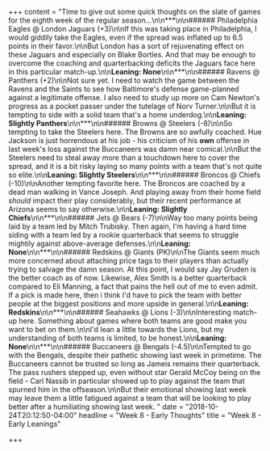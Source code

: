 +++
content = "Time to give out some quick thoughts on the slate of games for the eighth week of the regular season...\n\n***\n\n###### Philadelphia Eagles @ London Jaguars (+3)\n\nIf this was taking place in Philadelphia, I would giddily take the Eagles, even if the spread was inflated up to 6.5 points in their favor.\n\nBut London has a sort of rejuvenating effect on these Jaguars and especially on Blake Bortles. And that may be enough to overcome the coaching and quarterbacking deficits the Jaguars face here in this particular match-up.\n\n**Leaning: None**\n\n***\n\n###### Ravens @ Panthers (+2)\n\nNot sure yet. I need to watch the game between the Ravens and the Saints to see how Baltimore's defense game-planned against a legitimate offense. I also need to study up more on Cam Newton's progress as a pocket passer under the tutelage of Norv Turner.\n\nBut it is tempting to side with a solid team that's a home underdog.\n\n**Leaning: Slightly Panthers**\n\n***\n\n###### Browns @ Steelers (-8)\n\nSo tempting to take the Steelers here. The Browns are so awfully coached. Hue Jackson is just horrendous at his job - his criticism of his **own** offense in last week's loss against the Buccaneers was damn near comical.\n\nBut the Steelers need to steal away more than a touchdown here to cover the spread, and it is a bit risky laying so many points with a team that's not quite so elite.\n\n**Leaning: Slightly Steelers**\n\n***\n\n###### Broncos @ Chiefs (-10)\n\nAnother tempting favorite here. The Broncos are coached by a dead man walking in Vance Joseph. And playing away from their home field _should_ impact their play considerably, but their recent performance at Arizona seems to say otherwise.\n\n**Leaning: Slightly Chiefs**\n\n***\n\n###### Jets @ Bears (-7)\n\nWay too many points being laid by a team led by Mitch Trubisky. Then again, I'm having a hard time siding with a team led by a rookie quarterback that seems to struggle mightily against above-average defenses.\n\n**Leaning: None**\n\n***\n\n###### Redskins @ Giants (PK)\n\nThe Giants seem much more concerned about attaching price tags to their players than actually trying to salvage the damn season. At this point, I would say Jay Gruden is the better coach as of now. Likewise, Alex Smith is a better quarterback compared to Eli Manning, a fact that pains the hell out of me to even admit. If a pick is made here, then i think I'd have to pick the team with better people at the biggest positions and more upside in general.\n\n**Leaning: Redskins**\n\n***\n\n###### Seahawks @ Lions (-3)\n\nInteresting match-up here. Something about games where both teams are good make you want to bet on them.\n\nI'd lean a little towards the Lions, but my understanding of both teams is limited, to be honest.\n\n**Leaning: None**\n\n***\n\n###### Buccaneers @ Bengals (-4.5)\n\nTempted to go with the Bengals, despite their pathetic showing last week in primetime. The Buccaneers cannot be trusted so long as Jameis remains their quarterback. The pass rushers stepped up, even without star Gerald McCoy being on the field - Carl Nassib in particular showed up to play against the team that spurned him in the offseason.\n\nBut their emotional showing last week may leave them a little fatigued against a team that will be looking to play better after a humiliating showing last week. "
date = "2018-10-24T20:12:50-04:00"
headline = "Week 8 - Early Thoughts"
title = "Week 8 - Early Leanings"

+++
